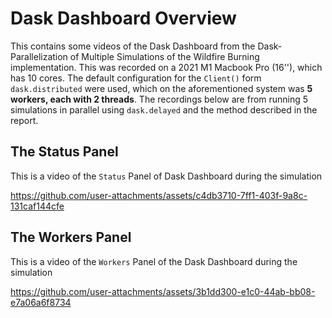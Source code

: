 # Dask Dashboard Overview
This contains some videos of the Dask Dashboard from the Dask-Parallelization of Multiple Simulations of the Wildfire Burning implementation. This was recorded on a 2021
M1 Macbook Pro (16''), which has 10 cores. The default configuration for the `Client()` form `dask.distributed` were used, which on the aforementioned system was 
**5 workers, each with 2 threads**. The recordings below are from running 5 simulations in parallel using `dask.delayed` and the method described in the report.

## The Status Panel
This is a video of the `Status` Panel of Dask Dashboard during the simulation

https://github.com/user-attachments/assets/c4db3710-7ff1-403f-9a8c-131caf144cfe

## The Workers Panel
This is a video of the `Workers` Panel of the Dask Dashboard during the simulation

https://github.com/user-attachments/assets/3b1dd300-e1c0-44ab-bb08-e7a06a6f8734

